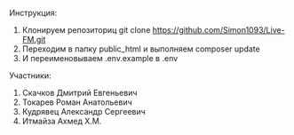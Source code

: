 Инструкция:

1) Клонируем репозиториц git clone https://github.com/Simon1093/Live-FM.git
2) Переходим в папку public_html и выполняем composer update
3) И переименовываем .env.example в .env


Участники:
1) Скачков Дмитрий Евгеньевич
2) Токарев Роман Анатольевич
3) Кудрявец Александр Сергеевич
4) Итмайза Ахмед Х.М.
